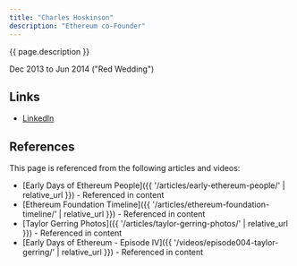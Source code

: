 ```yaml
---
title: "Charles Hoskinson"
description: "Ethereum co-Founder"
---
```


{{ page.description }}

Dec 2013 to Jun 2014 ("Red Wedding")

## Links

- [LinkedIn](https://www.linkedin.com/in/charles-hoskinson-1a95a4b4/)

## References

This page is referenced from the following articles and videos:

- [Early Days of Ethereum People]({{ '/articles/early-ethereum-people/' | relative_url }}) - Referenced in content
- [Ethereum Foundation Timeline]({{ '/articles/ethereum-foundation-timeline/' | relative_url }}) - Referenced in content
- [Taylor Gerring Photos]({{ '/articles/taylor-gerring-photos/' | relative_url }}) - Referenced in content
- [Early Days of Ethereum - Episode IV]({{ '/videos/episode004-taylor-gerring/' | relative_url }}) - Referenced in content
